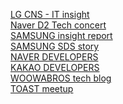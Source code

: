 <a href='https://blog.lgcns.com/category/IT%20Insight'>LG CNS - IT insight </a> <br>
<a href='https://d2.naver.com/news/6137384'> Naver D2 Tech concert </a> <br>
<a href='https://www.samsungsds.com/global/ko/support/insights/index.html'>SAMSUNG insight report </a> <br>
<a href='https://www.samsungsds.com/global/ko/news/story/index.html'>SAMSUNG SDS story</a> <br>
<a href='https://developers.naver.com/main/'>NAVER DEVELOPERS</a> <br>
<a href='https://developers.kakao.com/'>KAKAO DEVELOPERS</a> <br>
<a href='https://woowabros.github.io/category/experience/'>WOOWABROS tech blog</a> <br>
<a href='https://meetup.toast.com/'>TOAST meetup</a>
